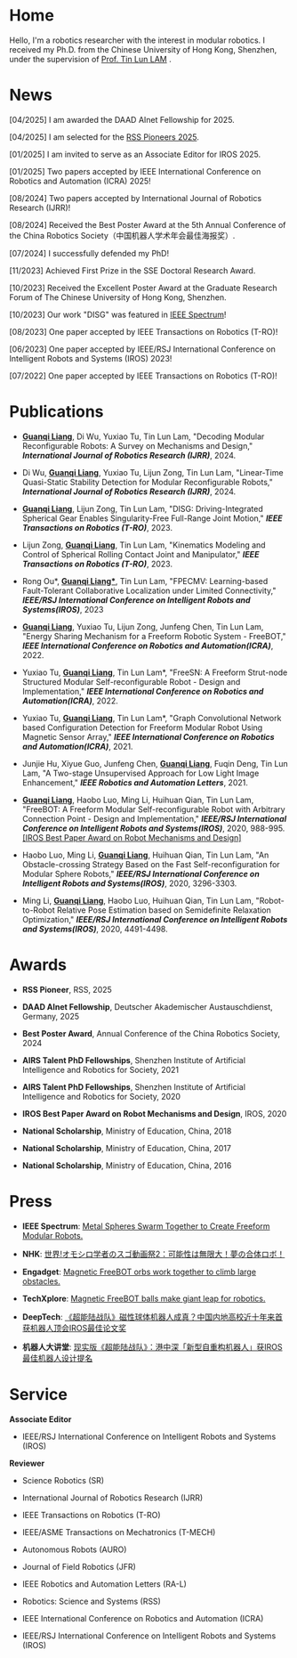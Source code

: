 # Home

Hello, I'm a robotics researcher with the interest in modular robotics. I received my Ph.D. from the Chinese University of Hong Kong, Shenzhen, under the supervision of [Prof. Tin Lun LAM](https://sites.google.com/site/lamtinlun) .
 
# News

[04/2025] I am awarded the DAAD AInet Fellowship for 2025.

[04/2025] I am selected for the [RSS Pioneers 2025](https://sites.google.com/view/rsspioneers2025/).

[01/2025] I am invited to serve as an Associate Editor for IROS 2025.

[01/2025] Two papers accepted by IEEE International Conference on Robotics and Automation (ICRA) 2025!

[08/2024] Two papers accepted by International Journal of Robotics Research (IJRR)!

[08/2024] Received the Best Poster Award at the 5th Annual Conference of the China Robotics Society（中国机器人学术年会最佳海报奖）.

[07/2024] I successfully defended my PhD!

[11/2023] Achieved First Prize in the SSE Doctoral Research Award.

[10/2023] Received the Excellent Poster Award at the Graduate Research Forum of The Chinese University of Hong Kong, Shenzhen.

[10/2023] Our work "DISG" was featured in [IEEE Spectrum](https://spectrum.ieee.org/video-friday-welcome-to-fall#:~:text=%5B%20Freeform%20Robotics%20%5D)! 

[08/2023] One paper accepted by IEEE Transactions on Robotics (T-RO)!

[06/2023] One paper accepted by IEEE/RSJ International Conference on Intelligent Robots and Systems (IROS) 2023!

[07/2022] One paper accepted by IEEE Transactions on Robotics (T-RO)!


# Publications

* <strong><u>Guanqi Liang</u></strong>, Di Wu, Yuxiao Tu, Tin Lun Lam, "Decoding Modular Reconfigurable Robots: A Survey on Mechanisms and Design," <strong><i>International Journal of Robotics Research (IJRR)</i></strong>, 2024.

* Di Wu, <strong><u>Guanqi Liang</u></strong>, Yuxiao Tu, Lijun Zong, Tin Lun Lam, "Linear-Time Quasi-Static Stability Detection for Modular Reconfigurable Robots," <strong><i>International Journal of Robotics Research (IJRR)</i></strong>, 2024.

* <strong><u>Guanqi Liang</u></strong>, Lijun Zong, Tin Lun Lam, "DISG: Driving-Integrated Spherical Gear Enables Singularity-Free Full-Range Joint Motion," <strong><i>IEEE Transactions on Robotics (T-RO)</i></strong>, 2023.

* Lijun Zong, <strong><u>Guanqi Liang</u></strong>, Tin Lun Lam, "Kinematics Modeling and Control of Spherical Rolling Contact Joint and Manipulator," <strong><i>IEEE Transactions on Robotics (T-RO)</i></strong>, 2023.

* Rong Ou*, <strong><u>Guanqi Liang*</u></strong>, Tin Lun Lam, "FPECMV: Learning-based Fault-Tolerant Collaborative Localization under Limited Connectivity," <strong><i>IEEE/RSJ International Conference on Intelligent Robots and Systems(IROS)</i></strong>, 2023

* <strong><u>Guanqi Liang</u></strong>, Yuxiao Tu, Lijun Zong, Junfeng Chen, Tin Lun Lam, "Energy Sharing Mechanism for a Freeform Robotic System - FreeBOT," <strong><i>IEEE International Conference on Robotics and Automation(ICRA)</i></strong>, 2022.
 
* Yuxiao Tu, <strong><u>Guanqi Liang</u></strong>, Tin Lun Lam*, "FreeSN: A Freeform Strut-node Structured Modular Self-reconfigurable Robot - Design and Implementation," <strong><i>IEEE International Conference on Robotics and Automation(ICRA)</i></strong>, 2022.
 
* Yuxiao Tu, <strong><u>Guanqi Liang</u></strong>, Tin Lun Lam*, "Graph Convolutional Network based Configuration Detection for Freeform Modular Robot Using Magnetic Sensor Array," <strong><i>IEEE International Conference on Robotics and Automation(ICRA)</i></strong>, 2021.

* Junjie Hu, Xiyue Guo, Junfeng Chen, <strong><u>Guanqi Liang</u></strong>, Fuqin Deng, Tin Lun Lam, "A Two-stage Unsupervised Approach for Low Light Image Enhancement," <strong><i>IEEE Robotics and Automation Letters</i></strong>, 2021.

* <strong><u>Guanqi Liang</u></strong>, Haobo Luo, Ming Li, Huihuan Qian, Tin Lun Lam, "FreeBOT: A Freeform Modular Self-reconfigurable Robot with Arbitrary Connection Point - Design and Implementation," <strong><i>IEEE/RSJ International Conference on Intelligent Robots and Systems(IROS)</i></strong>, 2020, 988-995. [[IROS Best Paper Award on Robot Mechanisms and Design]](https://www.ieee-ras.org/about-ras/latest-news/iros-2020-award-recipients-honored)

* Haobo Luo, Ming Li, <strong><u>Guanqi Liang</u></strong>, Huihuan Qian, Tin Lun Lam, "An Obstacle-crossing Strategy Based on the Fast Self-reconfiguration for Modular Sphere Robots," <strong><i>IEEE/RSJ International Conference on Intelligent Robots and Systems(IROS)</i></strong>, 2020, 3296-3303.

* Ming Li, <strong><u>Guanqi Liang</u></strong>, Haobo Luo, Huihuan Qian, Tin Lun Lam, "Robot-to-Robot Relative Pose Estimation based on Semidefinite Relaxation Optimization," <strong><i>IEEE/RSJ International Conference on Intelligent Robots and Systems(IROS)</i></strong>, 2020, 4491-4498.

# Awards

* <strong>RSS Pioneer</strong>, RSS, 2025
  
* <strong>DAAD AInet Fellowship</strong>, Deutscher Akademischer Austauschdienst, Germany, 2025
  
* <strong>Best Poster Award</strong>,  Annual Conference of the China Robotics Society, 2024
 
* <strong>AIRS Talent PhD Fellowships</strong>, Shenzhen Institute of Artificial Intelligence and Robotics for Society, 2021

* <strong>AIRS Talent PhD Fellowships</strong>, Shenzhen Institute of Artificial Intelligence and Robotics for Society, 2020

* <strong>IROS Best Paper Award on Robot Mechanisms and Design</strong>, IROS, 2020

* <strong>National Scholarship</strong>, Ministry of Education, China, 2018

* <strong>National Scholarship</strong>, Ministry of Education, China, 2017

* <strong>National Scholarship</strong>, Ministry of Education, China, 2016

# Press

* <strong>IEEE Spectrum</strong>: [Metal Spheres Swarm Together to Create Freeform Modular Robots.](https://spectrum.ieee.org/automaton/robotics/robotics-hardware/freebots-spheres-swarm-robots)

* <strong>NHK</strong>: [世界!オモシロ学者のスゴ動画祭2：可能性は無限大！夢の合体ロボ！](https://www.nhk.jp/p/ts/KZ9V71RXVZ/episode/te/LXLJ9VNPY6/)

* <strong>Engadget</strong>: [Magnetic FreeBOT orbs work together to climb large obstacles.](https://www.engadget.com/freebot-modular-robot-215021382.html)

* <strong>TechXplore</strong>: [Magnetic FreeBOT balls make giant leap for robotics.](https://techxplore.com/news/2020-11-magnetic-freebot-balls-gianT-RObotics.html)

* <strong>DeepTech</strong>: [《超能陆战队》磁性球体机器人成真？中国内地高校近十年来首获机器人顶会IROS最佳论文奖](https://mp.weixin.qq.com/s/NzLRS9Hhun1nba79GGH9jg)

* <strong>机器人大讲堂</strong>: [现实版《超能陆战队》：港中深「新型自重构机器人」获IROS最佳机器人设计提名](https://mp.weixin.qq.com/s/Knbd47iNVu5qtmXGJRuWSQ)

# Service

<strong>Associate Editor</strong>

* IEEE/RSJ International Conference on Intelligent Robots and Systems (IROS)

<strong>Reviewer</strong>

* Science Robotics (SR)

* International Journal of Robotics Research (IJRR)

* IEEE Transactions on Robotics (T-RO)
  
* IEEE/ASME Transactions on Mechatronics (T-MECH)
  
* Autonomous Robots (AURO)
  
* Journal of Field Robotics (JFR)

* IEEE Robotics and Automation Letters (RA-L)

* Robotics: Science and Systems (RSS)

* IEEE International Conference on Robotics and Automation (ICRA)

* IEEE/RSJ International Conference on Intelligent Robots and Systems (IROS)
